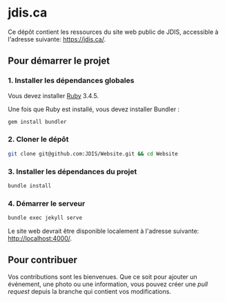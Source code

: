 # jdis.ca

Ce dépôt contient les ressources du site web public de JDIS, accessible à l'adresse suivante: <https://jdis.ca/>.

## Pour démarrer le projet

### 1. Installer les dépendances globales

Vous devez installer [Ruby](https://www.ruby-lang.org/fr/documentation/installation/) 3.4.5.

Une fois que Ruby est installé, vous devez installer Bundler :

```sh
gem install bundler
```

### 2. Cloner le dépôt

```sh
git clone git@github.com:JDIS/Website.git && cd Website
```

### 3. Installer les dépendances du projet

```sh
bundle install
```

### 4. Démarrer le serveur

```sh
bundle exec jekyll serve
```

Le site web devrait être disponible localement à l'adresse suivante: <http://localhost:4000/>.

## Pour contribuer

Vos contributions sont les bienvenues. Que ce soit pour ajouter un événement, une photo ou une information, vous pouvez créer une _pull request_ depuis la branche qui contient vos modifications.
